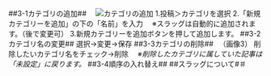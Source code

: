 ##3-1カテゴリの追加##
　![カテゴリの追加](./images/category-1.png)
1.投稿＞カテゴリを選択
2.「新規カテゴリーを追加」の下の「名前」を入力
　※スラッグは自動的に追加されます。（後で変更可）
3.新規カテゴリーを追加ボタンを押して追加します。
##3-2カテゴリ名の変更##
選択→変更→保存
##3-3カテゴリの削除##
　（画像3）
削除したいカテゴリ名をチェック→削除
　*※削除したカテゴリに属していた記事は「未設定」に戻ります。*
##3-4順序の入れ替え##
##スラッグについて#＃
